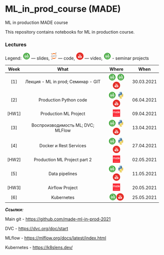 # ML_in_prod_course (MADE)
ML in production MADE course

This repository contains notebooks for ML in production course.

### Lectures

Legend: ![](./icons/pdf.png) — slides, ![](./icons/jupyter.png) — code, ![](./icons/youtube.png) — video, ![](./icons/pdf.png) - seminar projects

Week | What | Where | When
:--: | :--: | :---: | :--:
[1] | Лекция - ML in prod;   Семинар - GIT | [![Lection](./icons/pdf.png)](lections/ML_in_prod_intro.pdf) [![Seminar](./icons/pdf.png)](seminars/GIT.pdf) [![Youtube](./icons/youtube.png)](https://youtu.be/j2TFukHcjDY) | 30.03.2021
[2] | Production Python code | [![](./icons/pdf.png)](lections//Production_python.pdf) [![](./icons/python.jpg)](seminars//ml_project_example-main)  [![](./icons/youtube.png)](https://youtu.be/9dDgfPPgNVU) | 06.04.2021
[HW1] | Production ML Project | [![HW](./icons/made2.png)](hw/hw1.pdf) | 09.04.2021
[3] | Воспроизводимость ML; DVC; MLFlow | [![](./icons/pdf.png)](lections/Vosproizvodimost_dvc.pdf) [![](./icons/python.jpg)](seminars//ml_project_example_with_dvc_ml_flow) [![](./icons/youtube.png)](https://youtu.be/uZ5kVMJej-s) | 13.04.2021
[4] | Docker и Rest Services | [![](./icons/pdf.png)](lections//Docker_and_rest.pdf) [![](./icons/python.jpg)](seminars//inference_examples-main) [![](./icons/youtube.png)](https://youtu.be/bo_lbJtTWAg) | 27.04.2021
[HW2] | Production ML Project part 2 | [![HW](./icons/made2.png)](hw/hw2.pdf) | 02.05.2021
[5] | Data pipelines | [![](./icons/pdf.png)](lections//data_pipelines.pdf) [![](./icons/python.jpg)](seminars//airflow-examples-main) [![](./icons/youtube.png)](https://youtu.be/Ck1EDVhPYFU) | 11.05.2021
[HW3] | Airflow Project | [![HW](./icons/made2.png)](hw/hw3.pdf) | 20.05.2021
[6] | Kubernetes | [![](./icons/pdf.png)](lections//kubernetes.pdf)[![](./icons/youtube.png)](https://youtu.be/qbAcskug5UM) | 25.05.2021

***Ссылки:***

Main git - https://github.com/made-ml-in-prod-2021

DVC    - https://dvc.org/doc/start

MLflow - https://mlflow.org/docs/latest/index.html

Kubernetes - https://k8slens.dev/
